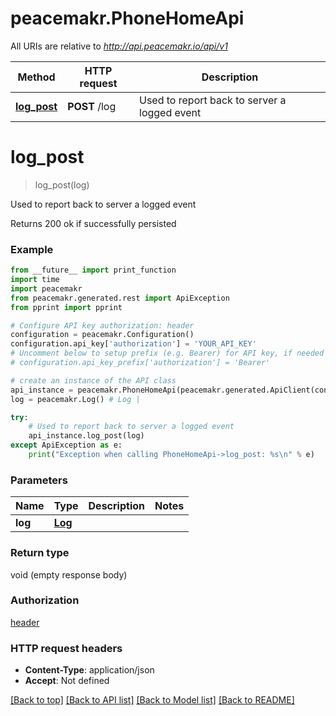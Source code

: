 # peacemakr.PhoneHomeApi

All URIs are relative to *http://api.peacemakr.io/api/v1*

Method | HTTP request | Description
------------- | ------------- | -------------
[**log_post**](PhoneHomeApi.md#log_post) | **POST** /log | Used to report back to server a logged event


# **log_post**
> log_post(log)

Used to report back to server a logged event

Returns 200 ok if successfully persisted

### Example
```python
from __future__ import print_function
import time
import peacemakr
from peacemakr.generated.rest import ApiException
from pprint import pprint

# Configure API key authorization: header
configuration = peacemakr.Configuration()
configuration.api_key['authorization'] = 'YOUR_API_KEY'
# Uncomment below to setup prefix (e.g. Bearer) for API key, if needed
# configuration.api_key_prefix['authorization'] = 'Bearer'

# create an instance of the API class
api_instance = peacemakr.PhoneHomeApi(peacemakr.generated.ApiClient(configuration))
log = peacemakr.Log() # Log | 

try:
    # Used to report back to server a logged event
    api_instance.log_post(log)
except ApiException as e:
    print("Exception when calling PhoneHomeApi->log_post: %s\n" % e)
```

### Parameters

Name | Type | Description  | Notes
------------- | ------------- | ------------- | -------------
 **log** | [**Log**](Log.md)|  | 

### Return type

void (empty response body)

### Authorization

[header](../README.md#header)

### HTTP request headers

 - **Content-Type**: application/json
 - **Accept**: Not defined

[[Back to top]](#) [[Back to API list]](../README.md#documentation-for-api-endpoints) [[Back to Model list]](../README.md#documentation-for-models) [[Back to README]](../README.md)

